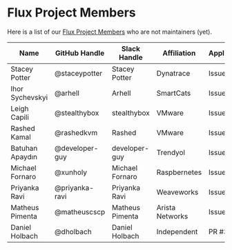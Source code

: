 # Flux Project Members

Here is a list of our [Flux Project Members](community-roles.md#project-member)
who are not maintainers (yet).

| Name            | GitHub Handle  | Slack Handle    | Affiliation     | Application |
| --------------- | -------------- | --------------- | --------------- | ----------- |
| Stacey Potter   | @staceypotter  | Stacey Potter   | Dynatrace       | Issue #210  |
| Ihor Sychevskyi | @arhell        | Arhell          | SmartCats       | Issue #202  |
| Leigh Capili    | @stealthybox   | stealthybox     | VMware          | Issue #234  |
| Rashed Kamal    | @rashedkvm     | Rashed          | VMware          | Issue #239  |
| Batuhan Apaydın | @developer-guy | developer-guy   | Trendyol        | Issue #242  |
| Michael Fornaro | @xunholy       | Michael Fornaro | Raspbernetes    | Issue #289  |
| Priyanka Ravi   | @priyanka-ravi | Priyanka Ravi   | Weaveworks      | Issue #293  |
| Matheus Pimenta | @matheuscscp   | Matheus Pimenta | Arista Networks | Issue #300  |
| Daniel Holbach  | @dholbach      | Daniel Holbach  | Independent     | PR #302     |
